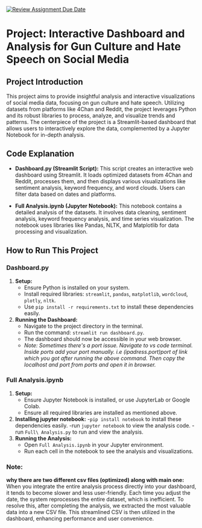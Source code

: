 [![Review Assignment Due Date](https://classroom.github.com/assets/deadline-readme-button-24ddc0f5d75046c5622901739e7c5dd533143b0c8e959d652212380cedb1ea36.svg)](https://classroom.github.com/a/4OC8STES)

# Project: Interactive Dashboard and Analysis for Gun Culture and Hate Speech on Social Media

## Project Introduction
This project aims to provide insightful analysis and interactive visualizations of social media data, focusing on gun culture and hate speech. Utilizing datasets from platforms like 4Chan and Reddit, the project leverages Python and its robust libraries to process, analyze, and visualize trends and patterns. The centerpiece of the project is a Streamlit-based dashboard that allows users to interactively explore the data, complemented by a Jupyter Notebook for in-depth analysis.

## Code Explanation
- **Dashboard.py (Streamlit Script):** This script creates an interactive web dashboard using Streamlit. It loads optimized datasets from 4Chan and Reddit, processes them, and then displays various visualizations like sentiment analysis, keyword frequency, and word clouds. Users can filter data based on dates and platforms.
  
- **Full Analysis.ipynb (Jupyter Notebook):** This notebook contains a detailed analysis of the datasets. It involves data cleaning, sentiment analysis, keyword frequency analysis, and time series visualization. The notebook uses libraries like Pandas, NLTK, and Matplotlib for data processing and visualization.

## How to Run This Project
### Dashboard.py
1. **Setup:**
   - Ensure Python is installed on your system.
   - Install required libraries: `streamlit`, `pandas`, `matplotlib`, `wordcloud`, `plotly`, `nltk`.
   - Use `pip install -r requirements.txt` to install these dependencies easily.
2. **Running the Dashboard:**
   - Navigate to the project directory in the terminal.
   - Run the command: `streamlit run dashboard.py`.
   - The dashboard should now be accessible in your web browser.
   - *Note: Sometimes there's a port issue. Navigate to vs code terminal. Inside ports add your port manually. i.e (ipadress.port)port of link which you got after running the above command. Then copy the localhost and port from ports and open it in browser.*

### Full Analysis.ipynb
1. **Setup:**
   - Ensure Jupyter Notebook is installed, or use JupyterLab or Google Colab.
   - Ensure all required libraries are installed as mentioned above.
2. **Installing jupyter notebook:**
   -`pip install notebook` to install these dependencies easily.
   -run `jupyter notebook` to view the analysis code.
   -run `Full\ Analysis.py` to run and view the analysis.
2. **Running the Analysis:**
   - Open `Full Analysis.ipynb` in your Jupyter environment.
   - Run each cell in the notebook to see the analysis and visualizations.

### Note:
**why there are two different csv files (optimized) along with main one:**
When you integrate the entire analysis process directly into your dashboard, it tends to become slower and less user-friendly. 
Each time you adjust the date, the system reprocesses the entire dataset, which is inefficient. To resolve this, after completing the analysis, 
we extracted the most valuable data into a new CSV file. This streamlined CSV is then utilized in the dashboard, enhancing performance and user convenience. 
